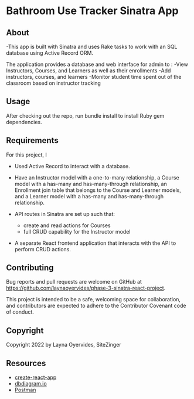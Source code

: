 # Bathroom Use Tracker Sinatra App

## About

-This app is built with Sinatra and uses Rake tasks to work with an SQL database using Active Record ORM. 

The application provides a database and web interface for admin to :
  -View Instructors, Courses, and Learners as well as their enrollments
  -Add instructors, courses, and learners 
  -Monitor student time spent out of the classroom based on instructor tracking

## Usage

After checking out the repo, run bundle install to install Ruby gem dependencies.

## Requirements

For this project, I 

- Used Active Record to interact with a database.
- Have an Instructor model with a one-to-many relationship, a Course model with a has-many and has-many-through relationship, an Enrollment join table that belongs to the Course and Learner models, and a Learner model with a has-many and has-many-through relationship. 

- API routes in Sinatra are set up such that:
  - create and read actions for Courses
  - full CRUD capability for the Instructor model
- A separate React frontend application that interacts with the API to
  perform CRUD actions.
  
## Contributing
Bug reports and pull requests are welcome on GitHub at https://github.com/laynaoyervides/phase-3-sinatra-react-project.

This project is intended to be a safe, welcoming space for collaboration, and contributors are expected to adhere to the Contributor Covenant code of conduct.

## Copyright
Copyright 2022 by Layna Oyervides, SiteZinger
## Resources

- [create-react-app][]
- [dbdiagram.io][]
- [Postman][postman download]

[create-react-app]: https://create-react-app.dev/docs/getting-started
[create repo]: https://docs.github.com/en/get-started/quickstart/create-a-repo
[dbdiagram.io]: https://dbdiagram.io/
[postman download]: https://www.postman.com/downloads/
[network tab]: https://developer.chrome.com/docs/devtools/network/
